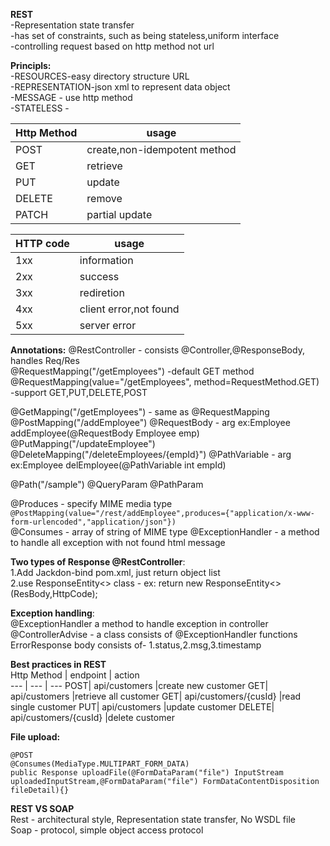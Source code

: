**REST**  
-Representation state transfer  
-has set of constraints, such as being stateless,uniform interface  
-controlling request based on http method not url  


**Principls:**  
-RESOURCES-easy directory structure URL  
-REPRESENTATION-json xml to represent data object  
-MESSAGE - use http method  
-STATELESS -   
  
Http Method | usage
--- | --- 
POST|create,non-idempotent method
GET|retrieve
PUT|update
DELETE|remove
PATCH|partial update 

HTTP code|usage
--- | --- 
1xx|information
2xx|success
3xx|rediretion
4xx|client error,not found
5xx|server error

**Annotations:**
@RestController -  consists @Controller,@ResponseBody, handles Req/Res  
@RequestMapping("/getEmployees") -default GET method  
@RequestMapping(value="/getEmployees", method=RequestMethod.GET)  -support GET,PUT,DELETE,POST  

@GetMapping("/getEmployees")  - same as @RequestMapping  
@PostMapping("/addEmployee")
@RequestBody - arg ex:Employee addEmployee(@RequestBody Employee emp) 
@PutMapping("/updateEmployee")  
@DeleteMapping("/deleteEmployees/{empId}")
@PathVariable - arg ex:Employee delEmployee(@PathVariable int empId)  

@Path("/sample")
@QueryParam 
@PathParam

@Produces - specify MIME media type  
``@PostMapping(value="/rest/addEmployee",produces={"application/x-www-form-urlencoded","application/json"})``  
@Consumes - array of string of MIME type
@ExceptionHandler - a method to handle all exception with not found html message

**Two types of Response @RestController**:  
1.Add Jackdon-bind pom.xml, just return object list  
2.use ResponseEntity<> class - ex: return new ResponseEntity<>(ResBody,HttpCode);  

**Exception handling**:  
@ExceptionHandler a method to handle exception in controller  
@ControllerAdvise - a class consists of @ExceptionHandler functions  
ErrorResponse body consists of- 1.status,2.msg,3.timestamp   

**Best practices in REST**  
Http Method | endpoint | action  
--- | --- | --- 
POST| api/customers |create new customer
GET| api/customers |retrieve all customer
GET| api/customers/{cusId} |read single customer
PUT| api/customers |update customer 
DELETE| api/customers/{cusId} |delete customer    

**File upload:**
```
@POST
@Consumes(MediaType.MULTIPART_FORM_DATA)
public Response uploadFile(@FormDataParam("file") InputStream uploadedInputStream,@FormDataParam("file") FormDataContentDisposition fileDetail){}
```
**REST VS SOAP**\
Rest - architectural style, Representation state transfer, No WSDL file\
Soap - protocol, simple object access protocol

